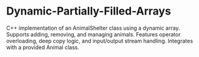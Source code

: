 # Dynamic-Partially-Filled-Arrays

C++ implementation of an AnimalShelter class using a dynamic array. Supports adding, removing, and managing animals. Features operator overloading, deep copy logic, and input/output stream handling. Integrates with a provided Animal class.
